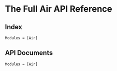 # The Full Air API Reference

## Index

```@index
Modules = [Air]
```

## API Documents

```@autodocs
Modules = [Air]
```
